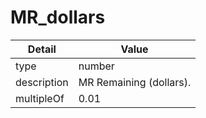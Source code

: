 # MR_dollars
| Detail | Value |
| ------ | ----- |
| type | number |
| description | MR Remaining (dollars). |
| multipleOf | 0.01 |
